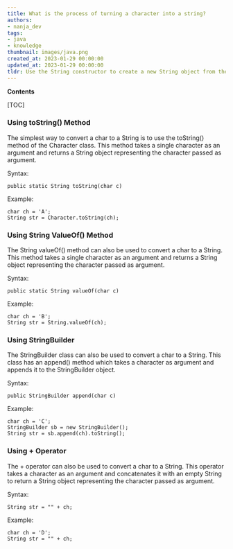 ```yaml
---
title: What is the process of turning a character into a string?
authors:
- nanja_dev
tags:
- java
- knowledge
thumbnail: images/java.png
created_at: 2023-01-29 00:00:00
updated_at: 2023-01-29 00:00:00
tldr: Use the String constructor to create a new String object from the char.
---
```


**Contents**

[TOC]

### Using toString() Method
The simplest way to convert a char to a String is to use the toString() method of the Character class. This method takes a single character as an argument and returns a String object representing the character passed as argument.

Syntax:
```
public static String toString(char c)
```

Example:
```
char ch = 'A';
String str = Character.toString(ch);
```

### Using String ValueOf() Method
The String valueOf() method can also be used to convert a char to a String. This method takes a single character as an argument and returns a String object representing the character passed as argument.

Syntax:
```
public static String valueOf(char c)
```

Example:
```
char ch = 'B';
String str = String.valueOf(ch);
```

### Using StringBuilder
The StringBuilder class can also be used to convert a char to a String. This class has an append() method which takes a character as argument and appends it to the StringBuilder object.

Syntax:
```
public StringBuilder append(char c)
```

Example:
```
char ch = 'C';
StringBuilder sb = new StringBuilder();
String str = sb.append(ch).toString();
```

### Using + Operator
The + operator can also be used to convert a char to a String. This operator takes a character as an argument and concatenates it with an empty String to return a String object representing the character passed as argument.

Syntax:
```
String str = "" + ch;
```

Example:
```
char ch = 'D';
String str = "" + ch;
```

